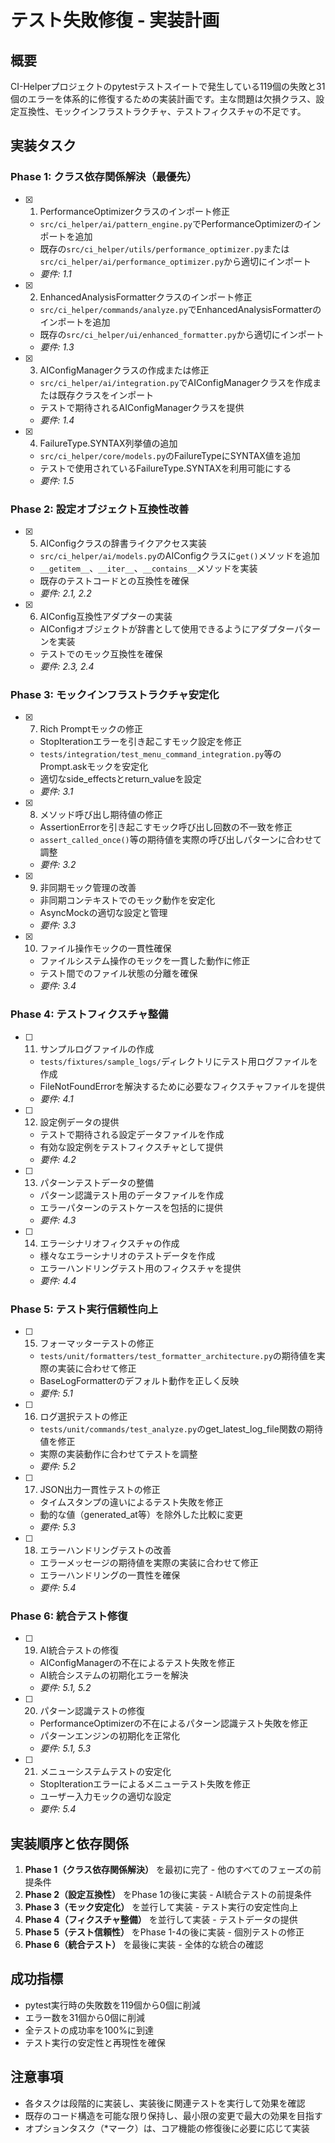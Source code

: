 # テスト失敗修復 - 実装計画

## 概要

CI-Helperプロジェクトのpytestテストスイートで発生している119個の失敗と31個のエラーを体系的に修復するための実装計画です。主な問題は欠損クラス、設定互換性、モックインフラストラクチャ、テストフィクスチャの不足です。

## 実装タスク

### Phase 1: クラス依存関係解決（最優先）

- [x] 1. PerformanceOptimizerクラスのインポート修正
  - `src/ci_helper/ai/pattern_engine.py`でPerformanceOptimizerのインポートを追加
  - 既存の`src/ci_helper/utils/performance_optimizer.py`または`src/ci_helper/ai/performance_optimizer.py`から適切にインポート
  - _要件: 1.1_

- [x] 2. EnhancedAnalysisFormatterクラスのインポート修正
  - `src/ci_helper/commands/analyze.py`でEnhancedAnalysisFormatterのインポートを追加
  - 既存の`src/ci_helper/ui/enhanced_formatter.py`から適切にインポート
  - _要件: 1.3_

- [x] 3. AIConfigManagerクラスの作成または修正
  - `src/ci_helper/ai/integration.py`でAIConfigManagerクラスを作成または既存クラスをインポート
  - テストで期待されるAIConfigManagerクラスを提供
  - _要件: 1.4_

- [x] 4. FailureType.SYNTAX列挙値の追加
  - `src/ci_helper/core/models.py`のFailureTypeにSYNTAX値を追加
  - テストで使用されているFailureType.SYNTAXを利用可能にする
  - _要件: 1.5_

### Phase 2: 設定オブジェクト互換性改善

- [x] 5. AIConfigクラスの辞書ライクアクセス実装
  - `src/ci_helper/ai/models.py`のAIConfigクラスに`get()`メソッドを追加
  - `__getitem__`、`__iter__`、`__contains__`メソッドを実装
  - 既存のテストコードとの互換性を確保
  - _要件: 2.1, 2.2_

- [x] 6. AIConfig互換性アダプターの実装
  - AIConfigオブジェクトが辞書として使用できるようにアダプターパターンを実装
  - テストでのモック互換性を確保
  - _要件: 2.3, 2.4_

### Phase 3: モックインフラストラクチャ安定化

- [x] 7. Rich Promptモックの修正
  - StopIterationエラーを引き起こすモック設定を修正
  - `tests/integration/test_menu_command_integration.py`等のPrompt.askモックを安定化
  - 適切なside_effectsとreturn_valueを設定
  - _要件: 3.1_

- [x] 8. メソッド呼び出し期待値の修正
  - AssertionErrorを引き起こすモック呼び出し回数の不一致を修正
  - `assert_called_once()`等の期待値を実際の呼び出しパターンに合わせて調整
  - _要件: 3.2_

- [x] 9. 非同期モック管理の改善
  - 非同期コンテキストでのモック動作を安定化
  - AsyncMockの適切な設定と管理
  - _要件: 3.3_

- [x] 10. ファイル操作モックの一貫性確保
  - ファイルシステム操作のモックを一貫した動作に修正
  - テスト間でのファイル状態の分離を確保
  - _要件: 3.4_

### Phase 4: テストフィクスチャ整備

- [ ] 11. サンプルログファイルの作成
  - `tests/fixtures/sample_logs/`ディレクトリにテスト用ログファイルを作成
  - FileNotFoundErrorを解決するために必要なフィクスチャファイルを提供
  - _要件: 4.1_

- [ ] 12. 設定例データの提供
  - テストで期待される設定データファイルを作成
  - 有効な設定例をテストフィクスチャとして提供
  - _要件: 4.2_

- [ ] 13. パターンテストデータの整備
  - パターン認識テスト用のデータファイルを作成
  - エラーパターンのテストケースを包括的に提供
  - _要件: 4.3_

- [ ] 14. エラーシナリオフィクスチャの作成
  - 様々なエラーシナリオのテストデータを作成
  - エラーハンドリングテスト用のフィクスチャを提供
  - _要件: 4.4_

### Phase 5: テスト実行信頼性向上

- [ ] 15. フォーマッターテストの修正
  - `tests/unit/formatters/test_formatter_architecture.py`の期待値を実際の実装に合わせて修正
  - BaseLogFormatterのデフォルト動作を正しく反映
  - _要件: 5.1_

- [ ] 16. ログ選択テストの修正
  - `tests/unit/commands/test_analyze.py`のget_latest_log_file関数の期待値を修正
  - 実際の実装動作に合わせてテストを調整
  - _要件: 5.2_

- [ ] 17. JSON出力一貫性テストの修正
  - タイムスタンプの違いによるテスト失敗を修正
  - 動的な値（generated_at等）を除外した比較に変更
  - _要件: 5.3_

- [ ] 18. エラーハンドリングテストの改善
  - エラーメッセージの期待値を実際の実装に合わせて修正
  - エラーハンドリングの一貫性を確保
  - _要件: 5.4_

### Phase 6: 統合テスト修復

- [ ] 19. AI統合テストの修復
  - AIConfigManagerの不在によるテスト失敗を修正
  - AI統合システムの初期化エラーを解決
  - _要件: 5.1, 5.2_

- [ ] 20. パターン認識テストの修復
  - PerformanceOptimizerの不在によるパターン認識テスト失敗を修正
  - パターンエンジンの初期化を正常化
  - _要件: 5.1, 5.3_

- [ ] 21. メニューシステムテストの安定化
  - StopIterationエラーによるメニューテスト失敗を修正
  - ユーザー入力モックの適切な設定
  - _要件: 5.4_

## 実装順序と依存関係

1. **Phase 1（クラス依存関係解決）** を最初に完了 - 他のすべてのフェーズの前提条件
2. **Phase 2（設定互換性）** をPhase 1の後に実装 - AI統合テストの前提条件
3. **Phase 3（モック安定化）** を並行して実装 - テスト実行の安定性向上
4. **Phase 4（フィクスチャ整備）** を並行して実装 - テストデータの提供
5. **Phase 5（テスト信頼性）** をPhase 1-4の後に実装 - 個別テストの修正
6. **Phase 6（統合テスト）** を最後に実装 - 全体的な統合の確認

## 成功指標

- pytest実行時の失敗数を119個から0個に削減
- エラー数を31個から0個に削減
- 全テストの成功率を100%に到達
- テスト実行の安定性と再現性を確保

## 注意事項

- 各タスクは段階的に実装し、実装後に関連テストを実行して効果を確認
- 既存のコード構造を可能な限り保持し、最小限の変更で最大の効果を目指す
- オプションタスク（*マーク）は、コア機能の修復後に必要に応じて実装
